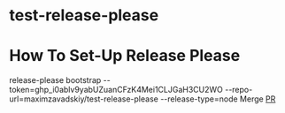# test-release-please

# How To Set-Up Release Please
release-please bootstrap --token=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  --repo-url=maximzavadskiy/test-release-please --release-type=node
Merge [PR](https://github.com/maximzavadskiy/test-release-please/pull/1)

